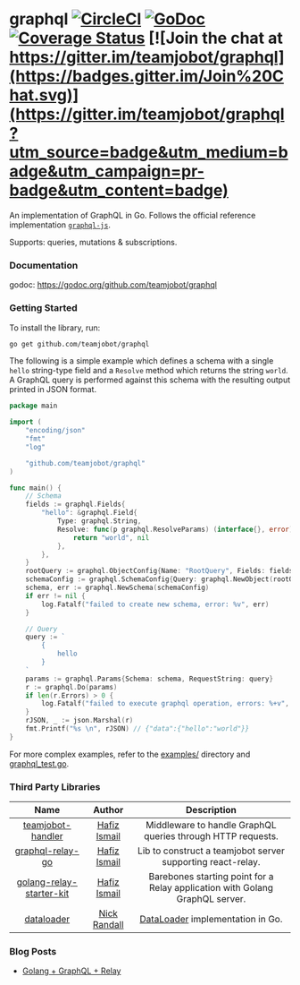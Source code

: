 # graphql [![CircleCI](https://circleci.com/gh/teamjobot/graphql/tree/master.svg?style=svg)](https://circleci.com/gh/teamjobot/graphql/tree/master) [![GoDoc](https://godoc.org/graphql.co/graphql?status.svg)](https://godoc.org/github.com/teamjobot/graphql) [![Coverage Status](https://coveralls.io/repos/github/teamjobot/graphql/badge.svg?branch=master)](https://coveralls.io/github/teamjobot/graphql?branch=master) [![Join the chat at https://gitter.im/teamjobot/graphql](https://badges.gitter.im/Join%20Chat.svg)](https://gitter.im/teamjobot/graphql?utm_source=badge&utm_medium=badge&utm_campaign=pr-badge&utm_content=badge)

An implementation of GraphQL in Go. Follows the official reference implementation [`graphql-js`](https://github.com/graphql/graphql-js).

Supports: queries, mutations & subscriptions.

### Documentation

godoc: https://godoc.org/github.com/teamjobot/graphql

### Getting Started

To install the library, run:
```bash
go get github.com/teamjobot/graphql
```

The following is a simple example which defines a schema with a single `hello` string-type field and a `Resolve` method which returns the string `world`. A GraphQL query is performed against this schema with the resulting output printed in JSON format.

```go
package main

import (
	"encoding/json"
	"fmt"
	"log"

	"github.com/teamjobot/graphql"
)

func main() {
	// Schema
	fields := graphql.Fields{
		"hello": &graphql.Field{
			Type: graphql.String,
			Resolve: func(p graphql.ResolveParams) (interface{}, error) {
				return "world", nil
			},
		},
	}
	rootQuery := graphql.ObjectConfig{Name: "RootQuery", Fields: fields}
	schemaConfig := graphql.SchemaConfig{Query: graphql.NewObject(rootQuery)}
	schema, err := graphql.NewSchema(schemaConfig)
	if err != nil {
		log.Fatalf("failed to create new schema, error: %v", err)
	}

	// Query
	query := `
		{
			hello
		}
	`
	params := graphql.Params{Schema: schema, RequestString: query}
	r := graphql.Do(params)
	if len(r.Errors) > 0 {
		log.Fatalf("failed to execute graphql operation, errors: %+v", r.Errors)
	}
	rJSON, _ := json.Marshal(r)
	fmt.Printf("%s \n", rJSON) // {"data":{"hello":"world"}}
}
```
For more complex examples, refer to the [examples/](https://github.com/teamjobot/graphql/tree/master/examples/) directory and [graphql_test.go](https://github.com/teamjobot/graphql/blob/master/graphql_test.go).

### Third Party Libraries
| Name          | Author        | Description  |
|:-------------:|:-------------:|:------------:|
| [teamjobot-handler](https://github.com/teamjobot/teamjobot-handler) | [Hafiz Ismail](https://github.com/sogko) | Middleware to handle GraphQL queries through HTTP requests. |
| [graphql-relay-go](https://github.com/teamjobot/graphql-relay-go) | [Hafiz Ismail](https://github.com/sogko) | Lib to construct a teamjobot server supporting react-relay. |
| [golang-relay-starter-kit](https://github.com/sogko/golang-relay-starter-kit) | [Hafiz Ismail](https://github.com/sogko) | Barebones starting point for a Relay application with Golang GraphQL server. |
| [dataloader](https://github.com/nicksrandall/dataloader) | [Nick Randall](https://github.com/nicksrandall) | [DataLoader](https://github.com/facebook/dataloader) implementation in Go. |

### Blog Posts
- [Golang + GraphQL + Relay](https://wehavefaces.net/learn-golang-graphql-relay-1-e59ea174a902)

